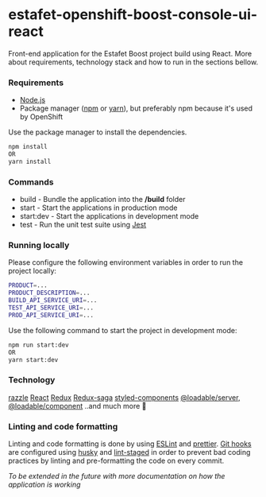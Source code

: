 # estafet-openshift-boost-console-ui-react

Front-end application for the Estafet Boost project build using React. More about requirements, technology stack and how to run in the sections bellow.

### Requirements

* [Node.js](https://nodejs.org/en/)
* Package manager ([npm](https://www.npmjs.com/get-npm) or [yarn](https://yarnpkg.com/)), but preferably npm because it's used by OpenShift

Use the package manager to install the dependencies.

```bash
npm install
OR
yarn install
```

### Commands

* build - Bundle the application into the **/build** folder
* start - Start the applications in production mode
* start:dev - Start the applications in development mode
* test - Run the unit test suite using [Jest](https://jestjs.io/)

### Running locally

Please configure the following environment variables in order to run the project locally:

```bash
PRODUCT=...
PRODUCT_DESCRIPTION=...
BUILD_API_SERVICE_URI=...
TEST_API_SERVICE_URI=...
PROD_API_SERVICE_URI=...
```

Use the following command to start the project in development mode:

```bash
npm run start:dev
OR
yarn start:dev
```

### Technology

[razzle](https://github.com/jaredpalmer/razzle)
[React](https://reactjs.org/)
[Redux](https://react-redux.js.org/)
[Redux-saga](https://redux-saga.js.org/)
[styled-components](https://styled-components.com/)
[@loadable/server, @loadable/component](https://loadable-components.com/)
..and much more 🤫

### Linting and code formatting

Linting and code formatting is done by using [ESLint](https://eslint.org/) and [prettier](https://prettier.io/). [Git hooks](https://git-scm.com/book/en/v2/Customizing-Git-Git-Hooks) are configured using [husky](https://www.npmjs.com/package/husky) and [lint-staged](https://www.npmjs.com/package/lint-staged) in order to prevent bad coding practices by linting and pre-formatting the code on every commit.

*To be extended in the future with more documentation on how the application is working*

